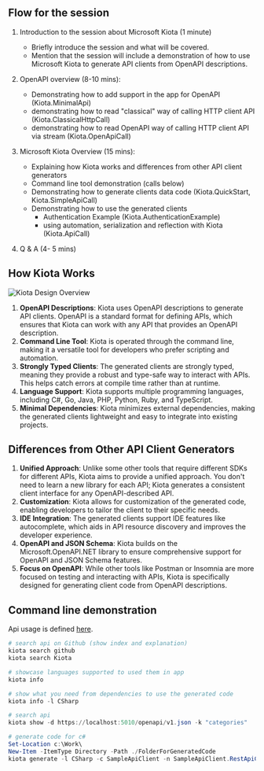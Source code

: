 ﻿## Flow for the session

1. Introduction to the session about Microsoft Kiota (1 minute)
   - Briefly introduce the session and what will be covered.
   - Mention that the session will include a demonstration of how to use Microsoft Kiota to generate API clients from OpenAPI descriptions.

2. OpenAPI overview (8-10 mins):
   - Demonstrating how to add support in the app for OpenAPI (Kiota.MinimalApi)
   - demonstrating how to read "classical" way of calling HTTP client API (Kiota.ClassicalHttpCall) 
   - demonstrating how to read OpenAPI way of calling HTTP client API via stream (Kiota.OpenApiCall)

3. Microsoft Kiota Overview (15 mins):
   - Explaining how Kiota works and differences from other API client generators 
   - Command line tool demonstration (calls below)
   - Demonstrating how to generate clients data code (Kiota.QuickStart, Kiota.SimpleApiCall)
   - Demonstrating how to use the generated clients
     - Authentication Example (Kiota.AuthenticationExample)
     - using automation, serialization and reflection with Kiota (Kiota.ApiCall)

4. Q & A (4- 5 mins)

## How Kiota Works

![Kiota Design Overview](https://learn.microsoft.com/en-us/openapi/kiota/images/designoverview.png)

1. **OpenAPI Descriptions**: Kiota uses OpenAPI descriptions to generate API clients. OpenAPI is a standard format for defining APIs, which ensures that Kiota can work with any API that provides an OpenAPI description.
2. **Command Line Tool**: Kiota is operated through the command line, making it a versatile tool for developers who prefer scripting and automation.
3. **Strongly Typed Clients**: The generated clients are strongly typed, meaning they provide a robust and type-safe way to interact with APIs. This helps catch errors at compile time rather than at runtime.
4. **Language Support**: Kiota supports multiple programming languages, including C#, Go, Java, PHP, Python, Ruby, and TypeScript.
5. **Minimal Dependencies**: Kiota minimizes external dependencies, making the generated clients lightweight and easy to integrate into existing projects.

## Differences from Other API Client Generators

1. **Unified Approach**: Unlike some other tools that require different SDKs for different APIs, Kiota aims to provide a unified approach. You don't need to learn a new library for each API; Kiota generates a consistent client interface for any OpenAPI-described API.
2. **Customization**: Kiota allows for customization of the generated code, enabling developers to tailor the client to their specific needs.
3. **IDE Integration**: The generated clients support IDE features like autocomplete, which aids in API resource discovery and improves the developer experience.
4. **OpenAPI and JSON Schema**: Kiota builds on the Microsoft.OpenAPI.NET library to ensure comprehensive support for OpenAPI and JSON Schema features.
5. **Focus on OpenAPI**: While other tools like Postman or Insomnia are more focused on testing and interacting with APIs, Kiota is specifically designed for generating client code from OpenAPI descriptions.

## Command line demonstration

Api usage is defined [here](https://learn.microsoft.com/en-us/openapi/kiota/using).

``` powershell
# search api on Github (show index and explanation)
kiota search github
kiota search Kiota

# showcase languages supported to used them in app 
kiota info

# show what you need from dependencies to use the generated code
kiota info -l CSharp

# search api
kiota show -d https://localhost:5010/openapi/v1.json -k "categories"

# generate code for c#
Set-Location c:\Work\
New-Item -ItemType Directory -Path ./FolderForGeneratedCode
kiota generate -l CSharp -c SampleApiClient -n SampleApiClient.RestApiCalls -d https://localhost:5010/openapi/v1.json -o ./FolderForGeneratedCode

```

